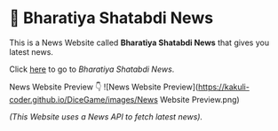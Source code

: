 # 📰 Bharatiya Shatabdi News

This is a News Website called **Bharatiya Shatabdi News** that gives you latest news. <br />

Click [here](https://kakuli-coder.github.io/News-Website/) to go to *Bharatiya Shatabdi News*. </br>

News Website Preview 👇
![News Website Preview](https://kakuli-coder.github.io/DiceGame/images/News Website Preview.png)


*(This Website uses a News API to fetch latest news).*
